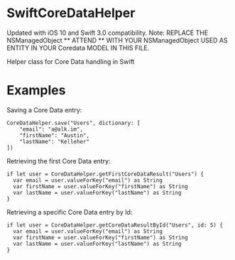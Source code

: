 SwiftCoreDataHelper
===================

Updated with iOS 10 and Swift 3.0 compatibility.
Note: REPLACE THE NSManagedObject ** ATTEND ** WITH YOUR NSManagedObject USED AS ENTITY IN YOUR Coredata MODEL IN THIS FILE.

Helper class for Core Data handling in Swift

Examples
===================

Saving a Core Data entry:

    CoreDataHelper.save("Users", dictionary: [
        "email": "a@alk.im",
        "firstName": "Austin",
        "lastName": "Kelleher"
    ])

Retrieving the first Core Data entry:

    if let user = CoreDataHelper.getFirstCoreDataResult("Users") {
      var email = user.valueForKey("email") as String
      var firstName = user.valueForKey("firstName") as String
      var lastName = user.valueForKey("lastName") as String
    }

Retrieving a specific Core Data entry by Id:

    if let user = CoreDataHelper.getCoreDataResultById("Users", id: 5) {
      var email = user.valueForKey("email") as String
      var firstName = user.valueForKey("firstName") as String
      var lastName = user.valueForKey("lastName") as String
    }
